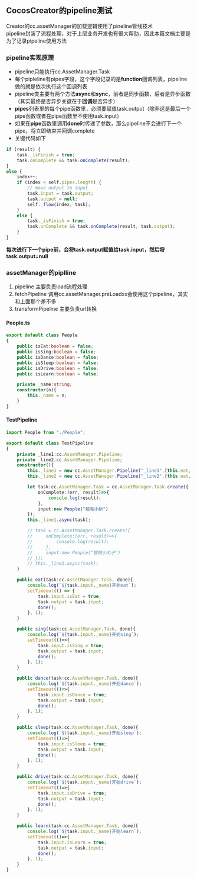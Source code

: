 ## CocosCreator的pipeline测试

Creator的cc.assetManager的加载逻辑使用了pineline管线技术  
pipeline封装了流程处理，对于上层业务开发也有很大帮助，因此本篇文档主要是为了记录pipeline使用方法

### pipeline实现原理
* pipeline只能执行cc.AssetManager.Task
* 每个pipleline有pipes字段，这个字段记录的是**function**回调列表，pipeline做的就是依次执行这个回调列表
* pipeline类主要有两个方法**async**和**sync**，前者是同步函数，后者是异步函数（其实最终是否异步关键在于**回调**是否异步）
* **pipes**列表里的每个pipe函数里，必须要赋值task.output（除非这是最后一个pipe函数或者在pipe函数里不使用task.input）
* 如果在**pipe**函数里调用**done**时传递了参数，那么pipeline不会进行下一个pipe，将立即结束并回调complete
* 关键代码如下
``` typescript
if (result) {
    task._isFinish = true;
    task.onComplete && task.onComplete(result);
}
else {
    index++;
    if (index < self.pipes.length) {
        // move output to input
        task.input = task.output;
        task.output = null;
        self._flow(index, task);
    }
    else {
        task._isFinish = true;
        task.onComplete && task.onComplete(result, task.output);
    }
}
```
**每次进行下一个pipe前，会将task.output赋值给task.input，然后将task.output=null**

### assetManager的piplline
1. pipeline 主要负责load流程处理
2. fetchPipeline 调用cc.assetManager.preLoadxx会使用这个pipeline，其实和上面那个差不多
3. transformPipeline 主要负责url转换

#### People.ts
``` typescript
export default class People
{
    public isEat:boolean = false;
    public isSing:boolean = false;
    public isDance:boolean = false;
    public isSleep:boolean = false;
    public isDrive:boolean = false;
    public isLearn:boolean = false;

    private _name:string;
    constructor(n){
        this._name = n;
    }
}
```

#### TestPipeline
``` typescript
import People from "./People";

export default class TestPipeline
{
    private _line1:cc.AssetManager.Pipeline;
    private _line2:cc.AssetManager.Pipeline;
    constructor(){
        this._line1 = new cc.AssetManager.Pipeline("_line1",[this.eat, this.sing, this.sleep]);
        this._line2 = new cc.AssetManager.Pipeline("_line2",[this.eat, this.dance, this.drive, this.learn, this.sleep]);

        let task:cc.AssetManager.Task = cc.AssetManager.Task.create({
            onComplete:(err, result)=>{
                console.log(result);
            },
            input:new People("蜡笔小新")
        });
        this._line1.async(task);

        // task = cc.AssetManager.Task.create({
        //     onComplete:(err, result)=>{
        //         console.log(result);
        //     },
        //     input:new People("樱桃小丸子")
        // });
        // this._line2.async(task);
    }

    public eat(task:cc.AssetManager.Task, done){
        console.log(`${task.input._name}开始eat`);
        setTimeout(() => {
            task.input.isEat = true;
            task.output = task.input;
            done();
        }, 1);
    }

    public sing(task:cc.AssetManager.Task, done){
        console.log(`${task.input._name}开始sing`);
        setTimeout(()=>{
            task.input.isSing = true;
            task.output = task.input;
            done();
        }, 1);
    }

    public dance(task:cc.AssetManager.Task, done){
        console.log(`${task.input._name}开始dance`);
        setTimeout(()=>{
            task.input.isDance = true;
            task.output = task.input;
            done();
        }, 1);
    }

    public sleep(task:cc.AssetManager.Task, done){
        console.log(`${task.input._name}开始sleep`);
        setTimeout(()=>{
            task.input.isSleep = true;
            task.output = task.input;
            done();
        }, 1);
    }

    public drive(task:cc.AssetManager.Task, done){
        console.log(`${task.input._name}开始drive`);
        setTimeout(()=>{
            task.input.isDrive = true;
            task.output = task.input;
            done();
        }, 1);
    }

    public learn(task:cc.AssetManager.Task, done){
        console.log(`${task.input._name}开始learn`);
        setTimeout(()=>{
            task.input.isLearn = true;
            task.output = task.input;
            done();
        }, 1);
    }
}
```